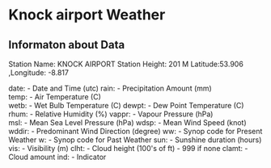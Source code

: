 # Knock airport Weather

## Informaton about Data

Station Name: KNOCK AIRPORT
Station Height: 201 M 
Latitude:53.906  ,Longitude: -8.817


date:  -  Date and Time (utc)
rain:  -  Precipitation Amount (mm)	  
temp:  -  Air Temperature (C)	
wetb:  -  Wet Bulb Temperature (C)
dewpt: -  Dew Point Temperature (C)             
rhum:  -  Relative Humidity (%)
vappr: -  Vapour Pressure (hPa)	 
msl:   -  Mean Sea Level Pressure (hPa)
wdsp:  -  Mean Wind Speed (knot)
wddir: -  Predominant Wind Direction (degree)
ww:    -  Synop code for Present Weather
w:     -  Synop code for Past Weather
sun:   -  Sunshine duration (hours)
vis:   -  Visibility (m)
clht:  -  Cloud height (100's of ft) - 999 if none 
clamt: -  Cloud amount
ind:   -  Indicator
